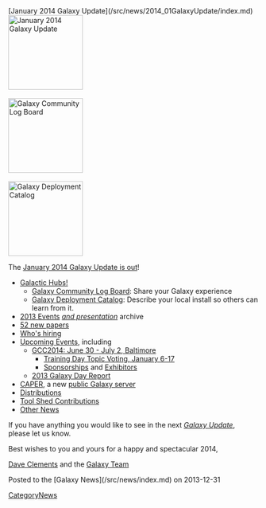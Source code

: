 <div class='newsItemHeader'>[January 2014 Galaxy Update](/src/news/2014_01GalaxyUpdate/index.md)</div>

<div class='right'>
<a href='/src/GalaxyUpdates/2014_01/index.md'><img src="/src/images/Logos/GalaxyUpdate200.png" alt="January 2014 Galaxy Update" width=150 /></a>
<br /><br />
<a href='/src/GalaxyUpdates/2014_01/index.md#galaxy-community-log-board'><img src="/src/images/Logos/LogBoardWText200.png" alt="Galaxy Community Log Board" width="150" /></a>
<br /><br />
<a href='/src/GalaxyUpdates/2014_01/index.md#galaxy-deployment-catalog'><img src="/src/images/Logos/GalaxyDeploymentCatalog200.png" alt="Galaxy Deployment Catalog" width="150" /></a>
</div>

The [January 2014 Galaxy Update is out](/src/GalaxyUpdates/2014_01/index.md)!

* [Galactic Hubs!](/src/GalaxyUpdates/2014_01/index.md#galaxy-community-hubs)
  * [Galaxy Community Log Board](/src/GalaxyUpdates/2014_01/index.md#galaxy-community-log-board): Share your Galaxy experience
  * [Galaxy Deployment Catalog](/src/GalaxyUpdates/2014_01/index.md#galaxy-deployment-catalog): Describe your local install so others can learn from it.
* [2013 Events](/src/GalaxyUpdates/2014_01/index.md#2013-events-archive) *[and presentation](/src/GalaxyUpdates/2014_01/index.md#2013-events-archive)* archive
* [52 new papers](/src/GalaxyUpdates/2014_01/index.md#new-papers)
* [Who's hiring](/src/GalaxyUpdates/2014_01/index.md#whos-hiring)
* [Upcoming Events](/src/GalaxyUpdates/2014_01/index.md#events), including
  * [GCC2014: June 30 - July 2, Baltimore](/src/GalaxyUpdates/2014_01/index.md#gcc2014-june-30---july-2-baltimore)
    * [Training Day Topic Voting, January 6-17](/src/GalaxyUpdates/2014_01/index.md#training-day-topic-voting-january-6-17) 
    * [Sponsorships](/src/GalaxyUpdates/2014_01/index.md#sponsorships) and [Exhibitors](/src/GalaxyUpdates/2014_01/index.md#exhibitors) 
  * [2013 Galaxy Day Report](/src/GalaxyUpdates/2014_01/index.md#2013-galaxy-day-report)
* [CAPER](/src/GalaxyUpdates/2014_01/index.md#caper), a new [public Galaxy server](/src/GalaxyUpdates/2014_01/index.md#new-public-servers)
* [Distributions](/src/GalaxyUpdates/2014_01/index.md#galaxy-distributions)
* [Tool Shed Contributions](/src/GalaxyUpdates/2014_01/index.md#toolshed-contributions) 
* [Other News](/src/GalaxyUpdates/2014_01/index.md#other-news)

If you have anything you would like to see in the next *[Galaxy Update](/src/GalaxyUpdates/index.md)*, please let us know.

Best wishes to you and yours for a happy and spectacular 2014,

[Dave Clements](/src/DaveClements/index.md) and the [Galaxy Team](/src/GalaxyTeam/index.md)

<div class='newsItemFooter'>Posted to the [Galaxy News](/src/news/index.md) on 2013-12-31 </div>

[CategoryNews](/src/CategoryNews/index.md)
